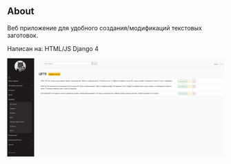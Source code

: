 ## About
Веб приложение для удобного создания/модификаций текстовых заготовок.

Написан на:
  HTML/JS
  Django 4

<img src="Screenshot.jpg">
